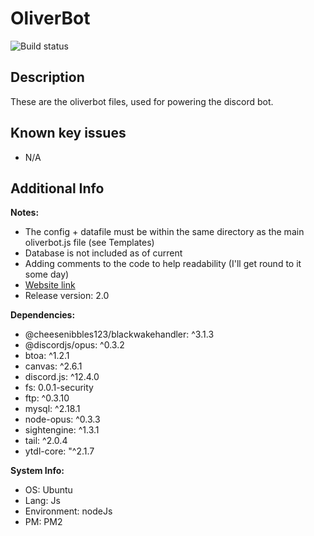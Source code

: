 # OliverBot

![Build status](https://github.com/cheesenibbles123/OliverbotPublic/actions/workflows/NodeJSBuild.yml/badge.svg)

## Description

These are the oliverbot files, used for powering the discord bot.

## Known key issues

- N/A

## Additional Info

**Notes:**
 - The config + datafile must be within the same directory as the main oliverbot.js file (see Templates)
 - Database is not included as of current
 - Adding comments to the code to help readability (I'll get round to it some day)
 - [Website link](http://www.archiesbots.com/DiscordBots/Oliverbot/info.html)
 - Release version: 2.0

**Dependencies:**
 - @cheesenibbles123/blackwakehandler: ^3.1.3
 - @discordjs/opus: ^0.3.2
 - btoa: ^1.2.1
 - canvas: ^2.6.1
 - discord.js: ^12.4.0
 - fs: 0.0.1-security
 - ftp: ^0.3.10
 - mysql: ^2.18.1
 - node-opus: ^0.3.3
 - sightengine: ^1.3.1
 - tail: ^2.0.4
 - ytdl-core: "^2.1.7

**System Info:**
 - OS: Ubuntu
 - Lang: Js
 - Environment: nodeJs
 - PM: PM2
